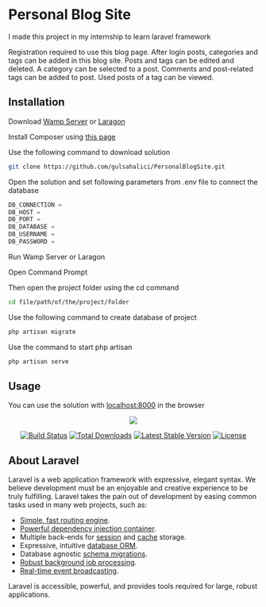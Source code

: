 # Personal Blog Site

I made this project in my internship to learn laravel framework

Registration required to use this blog page. After login posts, categories and tags can be added in this blog site. Posts and tags can be edited and deleted. A category can be selected to a post. Comments and post-related tags can be added to post. Used posts of a tag can be viewed. 


## Installation

Download [Wamp Server](http://www.wampserver.com/en/) or [Laragon](https://laragon.org/download/)

Install Composer using [this page](https://getcomposer.org/) 

Use the following command to download solution
```bash
git clone https://github.com/gulsahalici/PersonalBlogSite.git
```
Open the solution and set following parameters from .env file to connect the database
```python
DB_CONNECTION =
DB_HOST =
DB_PORT =
DB_DATABASE =
DB_USERNAME =
DB_PASSWORD =
```
Run Wamp Server or Laragon

Open Command Prompt

Then open the project folder using the cd command 
```bash
cd file/path/of/the/project/folder
```
Use the following command to create database of project
```bash
php artisan migrate
```
Use the command to start php artisan
```bash
php artisan serve
```
## Usage

You can use the solution with [localhost:8000]() in the browser





<p align="center"><img src="https://laravel.com/assets/img/components/logo-laravel.svg"></p>

<p align="center">
<a href="https://travis-ci.org/laravel/framework"><img src="https://travis-ci.org/laravel/framework.svg" alt="Build Status"></a>
<a href="https://packagist.org/packages/laravel/framework"><img src="https://poser.pugx.org/laravel/framework/d/total.svg" alt="Total Downloads"></a>
<a href="https://packagist.org/packages/laravel/framework"><img src="https://poser.pugx.org/laravel/framework/v/stable.svg" alt="Latest Stable Version"></a>
<a href="https://packagist.org/packages/laravel/framework"><img src="https://poser.pugx.org/laravel/framework/license.svg" alt="License"></a>
</p>

## About Laravel

Laravel is a web application framework with expressive, elegant syntax. We believe development must be an enjoyable and creative experience to be truly fulfilling. Laravel takes the pain out of development by easing common tasks used in many web projects, such as:

- [Simple, fast routing engine](https://laravel.com/docs/routing).
- [Powerful dependency injection container](https://laravel.com/docs/container).
- Multiple back-ends for [session](https://laravel.com/docs/session) and [cache](https://laravel.com/docs/cache) storage.
- Expressive, intuitive [database ORM](https://laravel.com/docs/eloquent).
- Database agnostic [schema migrations](https://laravel.com/docs/migrations).
- [Robust background job processing](https://laravel.com/docs/queues).
- [Real-time event broadcasting](https://laravel.com/docs/broadcasting).

Laravel is accessible, powerful, and provides tools required for large, robust applications.

